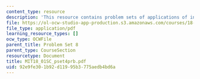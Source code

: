 ```yaml
---
content_type: resource
description: 'This resource contains problem sets of applications of integration. '
file: https://ol-ocw-studio-app-production.s3.amazonaws.com/courses/18-01sc-single-variable-calculus-fall-2010/92e9fe301b92d11995b3775aedb4bd6a_MIT18_01SC_pset4prb.pdf
file_type: application/pdf
learning_resource_types: []
ocw_type: OCWFile
parent_title: Problem Set 8
parent_type: CourseSection
resourcetype: Document
title: MIT18_01SC_pset4prb.pdf
uid: 92e9fe30-1b92-d119-95b3-775aedb4bd6a
---
```

